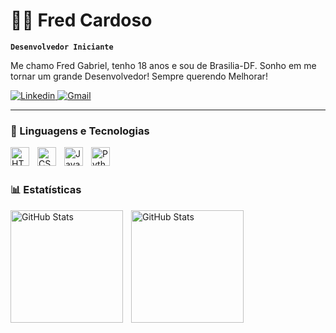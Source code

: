 # 👨‍💻 Fred Cardoso

**`Desenvolvedor Iniciante`**

Me chamo Fred Gabriel, tenho 18 anos e sou de Brasilia-DF. Sonho em me tornar um grande Desenvolvedor! Sempre querendo Melhorar!

<p align="left">
    <a href="https://www.linkedin.com/in/fred-cardoso0171/">
        <img 
            alt="Linkedin" 
            title="Me siga no Linkedin" 
            src="https://img.shields.io/badge/LinkedIn-0077B5?style=for-the-badge&logo=linkedin&logoColor=white"
        />
     <a href=>
        <img 
            alt="Gmail" 
            title="Meu Email" 
            src="https://img.shields.io/badge/Gmail-D14836?style=for-the-badge&logo=gmail&logoColor=white"
        />
    </a> 

---


### 🤖 Linguagens e Tecnologias

<img 
    align="left" 
    alt="HTML"
    title="HTML" 
    width="30px" 
    style="padding-right: 10px;" 
    src="https://cdn.jsdelivr.net/gh/devicons/devicon@latest/icons/html5/html5-original.svg" 
/>
<img 
    align="left" 
    alt="CSS" 
    title="CSS"
    width="30px" 
    style="padding-right: 10px;" 
    src="https://cdn.jsdelivr.net/gh/devicons/devicon@latest/icons/css3/css3-original.svg" 
/>
<img 
    align="left" 
    alt="JavaScript" 
    title="JavaScript"
    width="30px" 
    style="padding-right: 10px;" 
    src="https://cdn.jsdelivr.net/gh/devicons/devicon@latest/icons/javascript/javascript-original.svg" 
/>

<img 
    align="left" 
    alt="Python" 
    title="Python"
    width="30px" 
    style="padding-right: 10px;" 
    src="https://cdn.jsdelivr.net/gh/devicons/devicon@latest/icons/python/python-original.svg" 
/>

<br/>
<br/>

### 📊 Estatísticas




</p>

<p>
  <img 
    align="left" 
    alt="GitHub Stats" 
    height="180" 
    style="padding-right: 10px;" 
    src="https://github-readme-stats.vercel.app/api?username=devfredcardoso&show_icons=true&theme=tokyonight&include_all_commits=true&locale=pt-br" 
  />

<p>
<img 
      align="" 
      alt="GitHub Stats" 
      height="180" 
      src="https://github-readme-stats.vercel.app/api/top-langs/?username=devfredcardoso&theme=tokyonight&layout=compact&custom_title=Tecnologias&langs_count=9" 
      />

